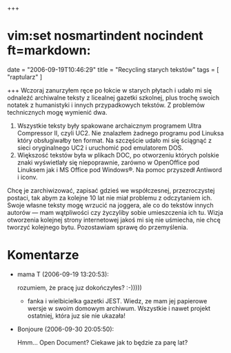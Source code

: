 +++
# vim:set nosmartindent nocindent ft=markdown:
date = "2006-09-19T10:46:29"
title = "Recycling starych tekstów"
tags = [ "raptularz" ]

+++
Wczoraj zanurzyłem ręce po łokcie w starych płytach i udało mi się odnaleźć
archiwalne teksty z licealnej gazetki szkolnej, plus trochę swoich notatek z
humanistyki i innych przypadkowych tekstów. Z problemów technicznych mogę
wymienić dwa.

  1. Wszystkie teksty były spakowane archaicznym programem Ultra Compressor II,
     czyli UC2. Nie znalazłem żadnego programu pod Linuksa który obsługiwałby
     ten format. Na szczęście udało mi się ściągnąć z sieci oryginalnego UC2
     i uruchomić pod emulatorem DOS.
  2. Większość tekstów była w plikach DOC, po otworzeniu których polskie znaki
     wyświetlały się niepoprawnie, zarówno w OpenOffice pod Linuksem jak i MS
     Office pod Windows®. Na pomoc przyszedł Antiword i iconv.

Chcę je zarchiwizować, zapisać gdzieś we współczesnej, przezroczystej postaci,
tak abym za kolejne 10 lat nie miał problemu z odczytaniem ich. Swoje własne
teksty mogę wrzucić na joggera, ale co do tekstów innych autorów ― mam
wątpliwości czy życzyliby sobie umieszczenia ich tu. Wizja otworzenia kolejnej
strony internetowej jakoś mi się nie uśmiecha, nie chcę tworzyć kolejnego
bytu. Pozostawiam sprawę do przemyślenia.

# Komentarze

* mama T (2006-09-19 13:20:53): <p>rozumiem, że pracę juz dokończyłes? :-)))))
  - fanka i wielbicielka gazetki JEST. Wiedz, ze mam jej papierowe wersje w
  swoim domowym archiwum. Wszystkie i nawet projekt ostatniej, która juz sie nie
  ukazała!</p>
* Bonjoure (2006-09-30 20:05:50): <p>Hmm... Open Document? Ciekawe jak to będzie
  za parę lat?</p>
